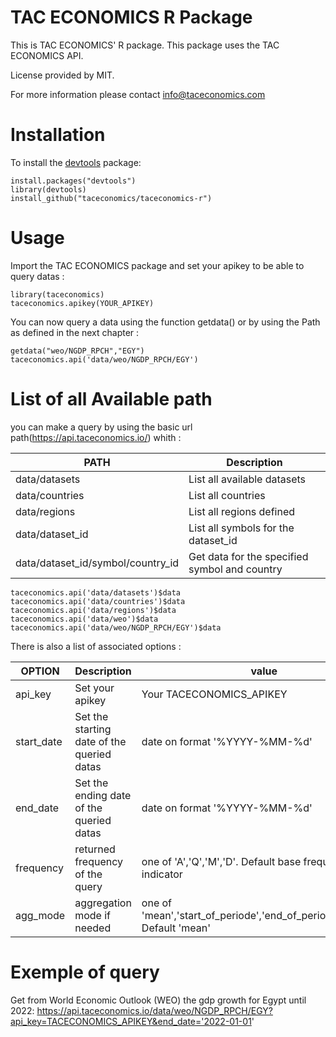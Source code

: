# TAC ECONOMICS R Package

This is TAC ECONOMICS' R package. This package uses the TAC ECONOMICS API.

License provided by MIT.

For more information please contact info@taceconomics.com

# Installation

To install the [devtools](https://cran.r-project.org/package=devtools) package:

    install.packages("devtools")
    library(devtools)
    install_github("taceconomics/taceconomics-r")
	

# Usage

Import the TAC ECONOMICS package and set your apikey to be able to query datas :

	library(taceconomics)
	taceconomics.apikey(YOUR_APIKEY)
	
You can now query a data using the function getdata() or by using the Path as defined in the next chapter :

	getdata("weo/NGDP_RPCH","EGY")
	taceconomics.api('data/weo/NGDP_RPCH/EGY')

	
# List of all Available path 

you can make a query by using the basic url path(https://api.taceconomics.io/) whith :

PATH | Description |
|---|---|
| data/datasets | List all available datasets |
| data/countries | List all countries |
| data/regions | List all regions defined |
| data/dataset_id | List all symbols for the dataset_id |
| data/dataset_id/symbol/country_id | Get data for the specified symbol and country |

	taceconomics.api('data/datasets')$data
	taceconomics.api('data/countries')$data
	taceconomics.api('data/regions')$data
	taceconomics.api('data/weo')$data
	taceconomics.api('data/weo/NGDP_RPCH/EGY')$data

There is also a list of associated options :

OPTION | Description | value | 
|---|---|---|
| api_key | Set your apikey | Your TACECONOMICS_APIKEY |
| start_date | Set the starting date of the queried datas | date on format '%YYYY-%MM-%d' |
| end_date | Set the ending date of the queried datas | date on format '%YYYY-%MM-%d' |
| frequency | returned frequency of the query | one of 'A','Q','M','D'. Default base frequency of the indicator |
| agg_mode | aggregation mode if needed | one of 'mean','start_of_periode','end_of_periode','median'. Default 'mean' |


# Exemple of query

Get from World Economic Outlook (WEO) the gdp growth for Egypt until 2022:
	https://api.taceconomics.io/data/weo/NGDP_RPCH/EGY?api_key=TACECONOMICS_APIKEY&end_date='2022-01-01'






